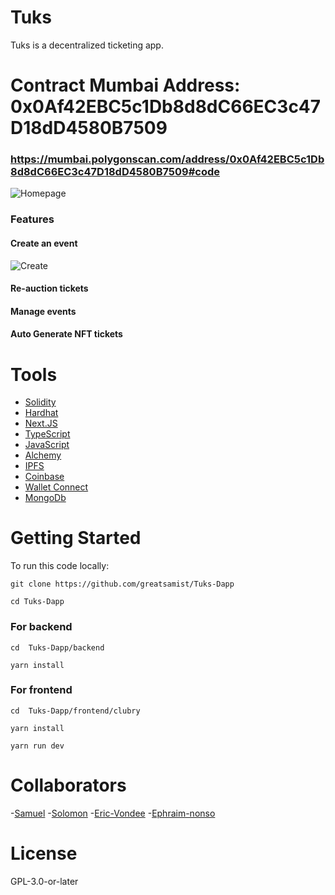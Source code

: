 # Tuks

Tuks is a decentralized ticketing app.

# Contract Mumbai Address: 0x0Af42EBC5c1Db8d8dC66EC3c47D18dD4580B7509

### https://mumbai.polygonscan.com/address/0x0Af42EBC5c1Db8d8dC66EC3c47D18dD4580B7509#code

![Homepage](https://github.com/greatsamist/Tuks-Dapp/blob/master/.docs/homepage.PNG)

### Features

#### Create an event

![Create](https://github.com/greatsamist/Tuks-Dapp/blob/master/.docs/create.PNG)

#### Re-auction tickets

#### Manage events

#### Auto Generate NFT tickets

# Tools

- [Solidity](https://soliditylang.com)
- [Hardhat](https://Hardhat.org)
- [Next.JS](https://nextjs.org)
- [TypeScript](https://typescriptlang.org)
- [JavaScript](https://javascript.com)
- [Alchemy](https://alchemy.com)
- [IPFS](https://ipfs.io)
- [Coinbase](https://coinbase.com)
- [Wallet Connect](https://walletconnect.com)
- [MongoDb](https://mongodb.com)

# Getting Started

To run this code locally:

```
git clone https://github.com/greatsamist/Tuks-Dapp
```

```
cd Tuks-Dapp
```

### For backend

```
cd  Tuks-Dapp/backend
```

```
yarn install
```

### For frontend

```
cd  Tuks-Dapp/frontend/clubry
```

```
yarn install
```

```
yarn run dev
```

# Collaborators

-[Samuel](https://github.com/greatsamist/) -[Solomon](https://github.com/olajuwon74) -[Eric-Vondee](https://github.com/Eric-Vondee) -[Ephraim-nonso](https://github.com/Ephraim-nonso)

# License

GPL-3.0-or-later

